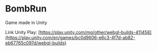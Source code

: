 # BombRun

Game made in Unity
 
Link Unity Play: [https://play.unity.com/mg/other/webgl-builds-411458](https://play.unity.com/en/games/bc0d9606-e6c3-4f7d-ab82-eb67765c097d/webgl-builds)

